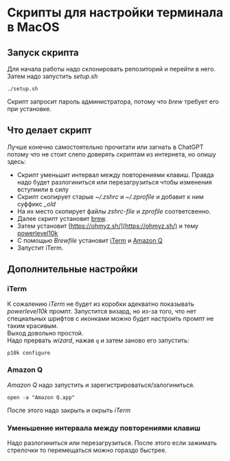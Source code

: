# Скрипты для настройки терминала в MacOS
## Запуск скрипта
Для начала работы надо склонировать репозиторий и перейти в него. Затем надо запустить *setup.sh*
```
./setup.sh
```
Скрипт запросит пароль администратора, потому что *brew* требует его при установке.
## Что делает скрипт
Лучше конечно самостоятельно прочитати или загнать в ChatGPT потому что не стоит слепо доверять скриптам из интернета, но опишу здесь:
- Скрипт уменьшит интервал между повторениями клавиш. Правда надо будет разлогиниться или перезагрузиться чтобы изменения вступиили в силу
- Скрипт скопирует старые *~/.zshrc* и *~/.zprofile* и добавит к ним суффикс *_old*
- На их место скопирует файлы *zshrc-file* и *zprofile* соответсвенно.
- Далее скрипт установит [brew](https://brew.sh/).
- Затем установит [https://ohmyz.sh/](https://ohmyz.sh/) и тему [powerlevel10k](https://github.com/romkatv/powerlevel10k)
- С помощью *Brewfile* установит [iTerm](https://iterm2.com/) и [Amazon Q](https://aws.amazon.com/q/)
- Запустит iTerm.

## Дополнительные настройки
### iTerm
К сожалению *iTerm* не будет из коробки адекватно показывать *powerlevel10k* промпт. Запустится визард, но из-за того, что нет специальных
шрифтов с иконками можно будет настроить промпт не таким красивым.  
Выход довольно простой.  
Надо прервать *wizard*, нажав `q` и затем заново его запустить:
```
p10k configure
```
### Amazon Q
*Amazon Q* надо запустить и зарегистрироваться/залогиниться.
```
open -a "Amazon Q.app"
```
После этого надо закрыть и окрыть *iTerm*
### Уменьшение интервала между повторениями клавиш
Надо разлогиниться или перезагрузиться. После этого если зажимать стрелочки то перемещаться можно гораздо быстрее.
